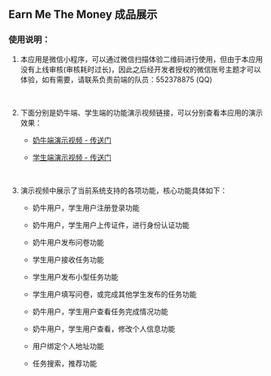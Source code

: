 ## Earn Me The Money 成品展示


### 使用说明：
1. 本应用是微信小程序，可以通过微信扫描体验二维码进行使用，但由于本应用没有上线审核(审核耗时过长)，因此之后经开发者授权的微信账号主题才可以体验，如有需要，请联系负责前端的队员：552378875 (QQ)

   ​


2. 下面分别是奶牛端、学生端的功能演示视频链接，可以分别查看本应用的演示效果：
   * [奶牛端演示视频 - 传送门](../videos-show/cow.md)

   * [学生端演示视频 - 传送门](../videos-show/student.md)

     ​



3. 演示视频中展示了当前系统支持的各项功能，核心功能具体如下：
    * 奶牛用户，学生用户注册登录功能

    * 奶牛用户，学生用户上传证件，进行身份认证功能

    * 奶牛用户发布问卷功能

    * 学生用户接收任务功能

    * 学生用户发布小型任务功能

    * 学生用户填写问卷，或完成其他学生发布的任务功能

    * 奶牛用户，学生用户查看任务完成情况功能

    * 奶牛用户，学生用户查看，修改个人信息功能

    * 用户绑定个人地址功能

    * 任务搜索，推荐功能